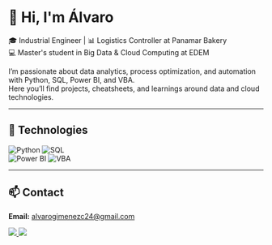# 👋 Hi, I'm Álvaro  

🎓 Industrial Engineer | 📊 Logistics Controller at Panamar Bakery  
💻 Master's student in Big Data & Cloud Computing at EDEM  

I’m passionate about data analytics, process optimization, and automation with Python, SQL, Power BI, and VBA.  
Here you’ll find projects, cheatsheets, and learnings around data and cloud technologies.  

---

## 🚀 Technologies
![Python](https://img.shields.io/badge/Python-3776AB?style=for-the-badge&logo=python&logoColor=white) 
![SQL](https://img.shields.io/badge/SQL-003B57?style=for-the-badge&logo=databricks&logoColor=white)  
![Power BI](https://img.shields.io/badge/PowerBI-F2C811?style=for-the-badge&logo=powerbi&logoColor=black) 
![VBA](https://img.shields.io/badge/VBA-217346?style=for-the-badge&logo=microsoft&logoColor=white)

---

## 📫 Contact

**Email:** [alvarogimenezc24@gmail.com](mailto:alvarogimenezc24@gmail.com)  

<p align="left">
  <a href="mailto:alvarogimenezc24@gmail.com">
    <img src="https://img.shields.io/badge/Email-D14836?style=for-the-badge&logo=gmail&logoColor=white" />
  </a>
  <a href="https://www.linkedin.com/in/alvarogimenezc/">
    <img src="https://img.shields.io/badge/LinkedIn-0077B5?style=for-the-badge&logo=linkedin&logoColor=white" />
  </a>
</p>
